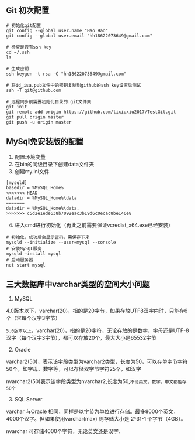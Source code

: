 ## Git 初次配置

```shell
# 初始化git配置
git config --global user.name "Hao Hao"
git config --global user.email "hh18622073649@gmail.com"

# 检查是否有ssh key
cd ~/.ssh
ls

# 生成密钥
ssh-keygen -t rsa -C "hh18622073649@gmail.com"

# 将id_isa.pub文件中的密钥复制到github的ssh key设置后测试
ssh -T git@github.com

# 远程同步前需要初始化目录的.git文件夹
git init
git remote add origin https://github.com/lixiuxiu2017/TestGit.git
git pull origin master
git push -u origin master
```
## MySql免安装版的配置
  1. 配置环境变量
  2. 在bin的同级目录下创建data文件夹
  3. 创建my.ini文件
```config
[mysqld]
basedir = %MySQL_Home%
<<<<<<< HEAD
datadir = %MySQL_Home%\data
=======
datadir = %MySQL_Home%\data.
>>>>>>> c5d2e1ede638b7092eac3b19d6c0ecac8be146e8
```
  4. 进入cmd进行初始化（再此之前需要保证vcredist_x64.exe已经安装）
```shell
# 初始化，成功后会显示密码，需保存下来
mysqld --initialize --user=mysql --console
# 安装MySQL服务
mysqld –install mysql
# 启动服务器
net start mysql
```

## 三大数据库中varchar类型的空间大小问题

1. MySQL
  
  4.0版本以下，varchar(20)，指的是20字节，如果存放UTF8汉字内时，只能存6个（容每个汉字3字节）
  
  `5.0版本以上`，varchar(20)，指的是20字符，无论存放的是数字、字母还是UTF-8汉字（每个汉字3字节），都可以存放20个，最大大小是65532字节

2. Oracle

  varchar2(50)，表示该字段类型为varchar2类型，长度为50，可以存单字节字符50个，如字母、数字等，可以存储双字节字符25个，如汉字

  nvarchar2(50)表示该字段类型为nvarchar2,长度为50,`不论英文，数字，中文都能存50个`

3. SQL Server

  varchar 与Oracle 相同，同样是以字节为单位进行存储。最多8000个英文，4000个汉字。但如果使用varchar(max) 则存储大小是 2^31-1 个字节（4GB）。
  
  nvarchar 可存储4000个字符，无论英文还是汉字.

